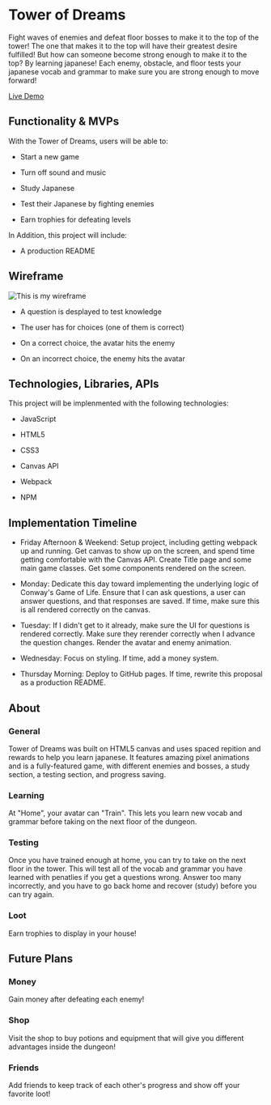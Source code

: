 # Tower of Dreams

Fight waves of enemies and defeat floor bosses to make it to the top of the tower! The one that makes it to the top will have their greatest desire fulfilled! But how can someone become strong enough to make it to the top? By learning japanese! Each enemy, obstacle, and floor tests your japanese vocab and grammar to make sure you are strong enough to move forward!

[Live Demo](https://alex-ciminillo.github.io/tower_of_dreams/)

## Functionality & MVPs

With the Tower of Dreams, users will be able to: 

* Start a new game

* Turn off sound and music

* Study Japanese

* Test their Japanese by fighting enemies

* Earn trophies for defeating levels


In Addition, this project will include:

* A production README

## Wireframe

![This is my wireframe](https://i.ibb.co/NLR3Pzk/wireframe.png)

* A question is desplayed to test knowledge

* The user has for choices (one of them is correct)

* On a correct choice, the avatar hits the enemy

* On an incorrect choice, the enemy hits the avatar

## Technologies, Libraries, APIs

This project will be implenmented with the following technologies:

* JavaScript

* HTML5

* CSS3

* Canvas API

* Webpack

* NPM

## Implementation Timeline

* Friday Afternoon & Weekend: Setup project, including getting webpack up and running. Get canvas to show up on the screen, and spend time getting comfortable with the Canvas API. Create Title page and some main game classes. Get some components rendered on the screen.

* Monday: Dedicate this day toward implementing the underlying logic of Conway's Game of Life. Ensure that I can ask questions, a user can answer questions, and that responses are saved. If time, make sure this is all rendered correctly on the canvas.

* Tuesday: If I didn't get to it already, make sure the UI for questions is rendered correctly. Make sure they rerender correctly when I advance the question changes. Render the avatar and enemy animation.

* Wednesday: Focus on styling. If time, add a money system. 

* Thursday Morning: Deploy to GitHub pages. If time, rewrite this proposal as a production README.

## About

### General

Tower of Dreams was built on HTML5 canvas and uses spaced repition and rewards to help you learn japanese. It features amazing pixel animations and is a fully-featured game, with different enemies and bosses, a study section, a testing section, and progress saving. 

### Learning

At "Home", your avatar can "Train". This lets you learn new vocab and grammar before taking on the next floor of the dungeon. 

### Testing

Once you have trained enough at home, you can try to take on the next floor in the tower. This will test all of the vocab and grammar you have learned with penatlies if you get a questions wrong. Answer too many incorrectly, and you have to go back home and recover (study) before you can try again.

### Loot

Earn trophies to display in your house!

## Future Plans

### Money

Gain money after defeating each enemy! 

### Shop

Visit the shop to buy potions and equipment that will give you different advantages inside the dungeon!

### Friends

Add friends to keep track of each other's progress and show off your favorite loot!
